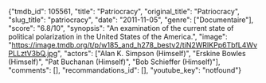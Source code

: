 {"tmdb_id": 105561, "title": "Patriocracy", "original_title": "Patriocracy", "slug_title": "patriocracy", "date": "2011-11-05", "genre": ["Documentaire"], "score": "6.8/10", "synopsis": "An examination of the current state of political polarization in the United States of the America.", "image": "https://image.tmdb.org/t/p/w185_and_h278_bestv2/tiN2WRIKPp6TbfL4WvPLLztV3bQ.jpg", "actors": ["Alan K. Simpson (Himself)", "Erskine Bowles (Himself)", "Pat Buchanan (Himself)", "Bob Schieffer (Himself)"], "comments": [], "recommandations_id": [], "youtube_key": "notfound"}